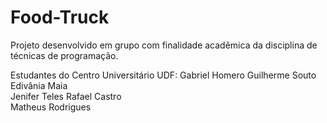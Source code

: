 # Food-Truck
Projeto desenvolvido em grupo com finalidade acadêmica da disciplina de técnicas de programação. 

Estudantes do Centro Universitário UDF:
Gabriel Homero
Guilherme Souto 	
Edivânia Maia 	
Jenifer Teles
Rafael Castro 	
Matheus Rodrigues	 
